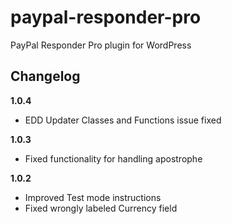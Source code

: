 paypal-responder-pro
====================

PayPal Responder Pro plugin for WordPress

Changelog
-------

**1.0.4**
* EDD Updater Classes and Functions issue fixed

**1.0.3**
* Fixed functionality for handling apostrophe 

**1.0.2**
* Improved Test mode instructions
* Fixed wrongly labeled Currency field
